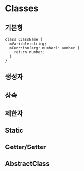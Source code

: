 # Classes

## 기본형
```{.TypeScript}
class ClassName { 
  mVariable:string;
  mFunction(arg: number): number {
    return number;
  }
}
```
## 생성자
## 상속
## 제한자
## Static
## Getter/Setter
## AbstractClass
